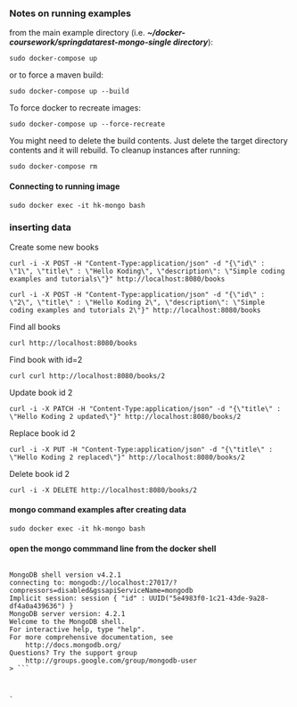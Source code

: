 ### Notes on running examples

from the main example directory (i.e. _**~/docker-coursework/springdatarest-mongo-single directory**_):

`sudo docker-compose up`

or to force a maven build:

`sudo docker-compose up --build`

To force docker to recreate images:

`sudo docker-compose up --force-recreate`


You might need to delete the build contents. Just delete the target directory contents and it will rebuild. To cleanup instances after running:

`sudo docker-compose rm`

#### Connecting to running image

`sudo docker exec -it hk-mongo bash`


### inserting data

Create some new books

`curl -i -X POST -H "Content-Type:application/json" -d "{\"id\" : \"1\", \"title\" : \"Hello Koding\", \"description\": \"Simple coding examples and tutorials\"}" http://localhost:8080/books`

`curl -i -X POST -H "Content-Type:application/json" -d "{\"id\" : \"2\", \"title\" : \"Hello Koding 2\", \"description\": \"Simple coding examples and tutorials 2\"}" http://localhost:8080/books`

Find all books

`curl http://localhost:8080/books`

Find book with id=2

`curl curl http://localhost:8080/books/2`

Update book id 2

`curl -i -X PATCH -H "Content-Type:application/json" -d "{\"title\" : \"Hello Koding 2 updated\"}" http://localhost:8080/books/2`

Replace book id 2

`curl -i -X PUT -H "Content-Type:application/json" -d "{\"title\" : \"Hello Koding 2 replaced\"}" http://localhost:8080/books/2`

Delete book id 2

`curl -i -X DELETE http://localhost:8080/books/2`

#### mongo command examples after creating data

`sudo docker exec -it hk-mongo bash`

#### open the mongo commmand line from the docker shell
```mongo --host localhost:27017

MongoDB shell version v4.2.1
connecting to: mongodb://localhost:27017/?compressors=disabled&gssapiServiceName=mongodb
Implicit session: session { "id" : UUID("5e4983f0-1c21-43de-9a28-df4a0a439636") }
MongoDB server version: 4.2.1
Welcome to the MongoDB shell.
For interactive help, type "help".
For more comprehensive documentation, see
	http://docs.mongodb.org/
Questions? Try the support group
	http://groups.google.com/group/mongodb-user
> ```



`
